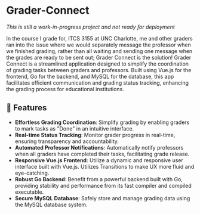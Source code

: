 # Grader-Connect
_This is still a work-in-progress project and not ready for deployment_

In the course I grade for, ITCS 3155 at UNC Charlotte, me and other graders ran into the issue where we would separately message the professor when we finished grading, rather than all waiting and sending one message when the grades are ready to be sent out; Grader Connect is the solution! Grader Connect is a streamlined application designed to simplify the coordination of grading tasks between graders and professors. Built using Vue.js for the frontend, Go for the backend, and MySQL for the database, this app facilitates efficient communication and grading status tracking, enhancing the grading process for educational institutions.


## 🚀 Features
- **Effortless Grading Coordination**: Simplify grading by enabling graders to mark tasks as "Done" in an intuitive interface.
- **Real-time Status Tracking**: Monitor grader progress in real-time, ensuring transparency and accountability.
- **Automated Professor Notifications**: Automatically notify professors when all graders have completed their tasks, facilitating grade release.
- **Responsive Vue.js Frontend**: Utilize a dynamic and responsive user interface built with Vue.js. Utilizes Transitions to make UX more fluid and eye-catching.
- **Robust Go Backend**: Benefit from a powerful backend built with Go, providing stability and performance from its fast compiler and compiled executable.
- **Secure MySQL Database**: Safely store and manage grading data using the MySQL database system.
